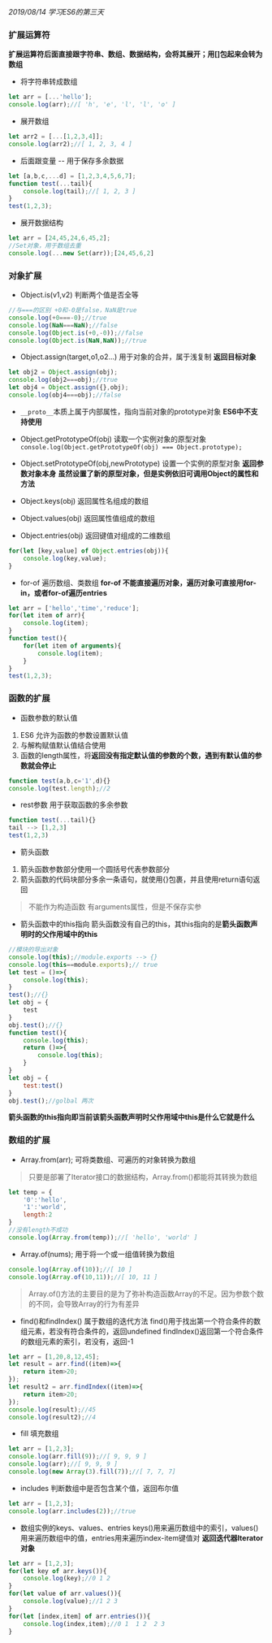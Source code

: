 *2019/08/14 学习ES6的第三天*


### 扩展运算符
**扩展运算符后面直接跟字符串、数组、数据结构，会将其展开；用[]包起来会转为数组**
* 将字符串转成数组
```javascript
let arr = [...'hello'];
console.log(arr);//[ 'h', 'e', 'l', 'l', 'o' ]
```

* 展开数组
```javascript
let arr2 = [...[1,2,3,4]];
console.log(arr2);//[ 1, 2, 3, 4 ]
```

* 后面跟变量 -- 用于保存多余数据
```javascript
let [a,b,c,...d] = [1,2,3,4,5,6,7];
function test(...tail){
	console.log(tail);//[ 1, 2, 3 ]
}
test(1,2,3);
```

* 展开数据结构
```javascript
let arr = [24,45,24,6,45,2];
//Set对象，用于数组去重
console.log(...new Set(arr));[24,45,6,2]
```

### 对象扩展

* Object.is(v1,v2) 判断两个值是否全等
```javascript
//与===的区别 +0和-0是false，NaN是true
console.log(+0===-0);//true
console.log(NaN===NaN);//false
console.log(Object.is(+0,-0));//false
console.log(Object.is(NaN,NaN));//true
```

* Object.assign(target,o1,o2...) 用于对象的合并，属于浅复制
**返回目标对象**
```javascript
let obj2 = Object.assign(obj);
console.log(obj2===obj);//true
let obj4 = Object.assign({},obj);
console.log(obj4===obj);//false
```

* `__proto__`本质上属于内部属性，指向当前对象的prototype对象
**ES6中不支持使用**

* Object.getPrototypeOf(obj) 读取一个实例对象的原型对象
`console.log(Object.getPrototypeOf(obj) === Object.prototype);`

* Object.setPrototypeOf(obj,newPrototype) 设置一个实例的原型对象
**返回参数对象本身**
**虽然设置了新的原型对象，但是实例依旧可调用Object的属性和方法**

* Object.keys(obj) 返回属性名组成的数组

* Object.values(obj) 返回属性值组成的数组

* Object.entries(obj) 返回键值对组成的二维数组
```javascript
for(let [key,value] of Object.entries(obj)){
	console.log(key,value);
}
```

* for-of 遍历数组、类数组
**for-of 不能直接遍历对象，遍历对象可直接用for-in，或者for-of遍历entries**
```javascript
let arr = ['hello','time','reduce'];
for(let item of arr){
	console.log(item);
}
function test(){
	for(let item of arguments){
		console.log(item);
	}
}
test(1,2,3);
```

### 函数的扩展

* 函数参数的默认值 
1. ES6 允许为函数的参数设置默认值
2. 与解构赋值默认值结合使用
3. 函数的length属性，将**返回没有指定默认值的参数的个数，遇到有默认值的参数就会停止**
```javascript
function test(a,b,c='1',d){}
console.log(test.length);//2
```


* rest参数 用于获取函数的多余参数
```javascript
function test(...tail){}
tail --> [1,2,3]
test(1,2,3)
```

* 箭头函数

1. 箭头函数参数部分使用一个圆括号代表参数部分
2. 箭头函数的代码块部分多余一条语句，就使用{}包裹，并且使用return语句返回

> 不能作为构造函数
> 有arguments属性，但是不保存实参

* 箭头函数中的this指向
箭头函数没有自己的this，其this指向的是**箭头函数声明时的父作用域中的this**
```javascript
//模块的导出对象
console.log(this);//module.exports --> {} 
console.log(this==module.exports);// true
let test = ()=>{
	console.log(this);
}
test();//{}
let obj = {
	test
}
obj.test();//{}
function test(){
	console.log(this);
	return ()=>{
		console.log(this);
	}
}
let obj = {
	test:test()
}
obj.test();//golbal 两次
```
**箭头函数的this指向即当前该箭头函数声明时父作用域中this是什么它就是什么**

### 数组的扩展

* Array.from(arr); 可将类数组、可遍历的对象转换为数组

> 只要是部署了Iterator接口的数据结构，Array.from()都能将其转换为数组
```javascript
let temp = {
	'0':'hello',
	'1':'world',
	length:2
}
//没有length不成功
console.log(Array.from(temp));//[ 'hello', 'world' ]
```

* Array.of(nums); 用于将一个或一组值转换为数组
```javascript
console.log(Array.of(10));//[ 10 ]
console.log(Array.of(10,11));//[ 10, 11 ]
```

> Array.of()方法的主要目的是为了弥补构造函数Array的不足。因为参数个数的不同，会导致Array的行为有差异

* find()和findIndex() 属于数组的迭代方法
find()用于找出第一个符合条件的数组元素，若没有符合条件的，返回undefined
findIndex()返回第一个符合条件的数组元素的索引，若没有，返回-1
```javascript
let arr = [1,20,8,12,45];
let result = arr.find((item)=>{
	return item>20;
});
let result2 = arr.findIndex((item)=>{
	return item>20;
});
console.log(result);//45
console.log(result2);//4
```

* fill 填充数组
```javascript
let arr = [1,2,3];
console.log(arr.fill(9));//[ 9, 9, 9 ]
console.log(arr);//[ 9, 9, 9 ]
console.log(new Array(3).fill(7));//[ 7, 7, 7]
```
* includes 判断数组中是否包含某个值，返回布尔值
```javascript
let arr = [1,2,3];
console.log(arr.includes(2));//true
```

* 数组实例的keys、values、entries
keys()用来遍历数组中的索引，values()用来遍历数组中的值，entries用来遍历index-item键值对
**返回迭代器Iterator对象**
```javascript
let arr = [1,2,3];
for(let key of arr.keys()){
	console.log(key);//0 1 2
}
for(let value of arr.values()){
	console.log(value);//1 2 3
}
for(let [index,item] of arr.entries()){
	console.log(index,item);//0 1  1 2  2 3
}
```

